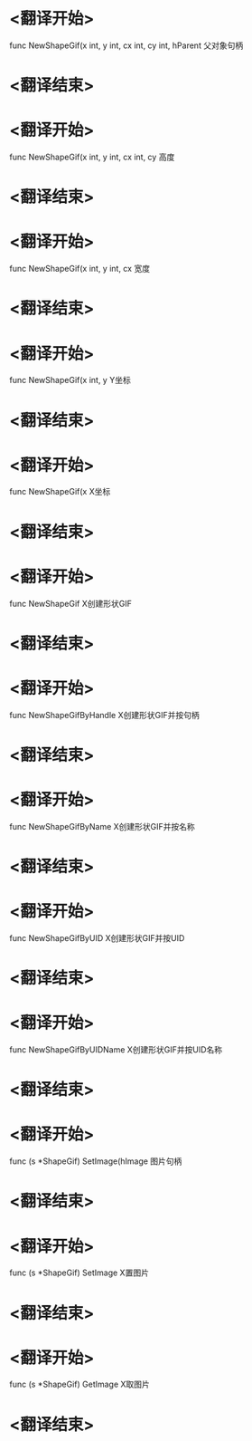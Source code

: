 
# <翻译开始>
func NewShapeGif(x int, y int, cx int, cy int, hParent
父对象句柄
# <翻译结束>

# <翻译开始>
func NewShapeGif(x int, y int, cx int, cy
高度
# <翻译结束>

# <翻译开始>
func NewShapeGif(x int, y int, cx
宽度
# <翻译结束>

# <翻译开始>
func NewShapeGif(x int, y
Y坐标
# <翻译结束>

# <翻译开始>
func NewShapeGif(x
X坐标
# <翻译结束>

# <翻译开始>
func NewShapeGif
X创建形状GIF
# <翻译结束>


# <翻译开始>
func NewShapeGifByHandle
X创建形状GIF并按句柄
# <翻译结束>


# <翻译开始>
func NewShapeGifByName
X创建形状GIF并按名称
# <翻译结束>


# <翻译开始>
func NewShapeGifByUID
X创建形状GIF并按UID
# <翻译结束>


# <翻译开始>
func NewShapeGifByUIDName
X创建形状GIF并按UID名称
# <翻译结束>


# <翻译开始>
func (s *ShapeGif) SetImage(hImage
图片句柄
# <翻译结束>

# <翻译开始>
func (s *ShapeGif) SetImage
X置图片
# <翻译结束>


# <翻译开始>
func (s *ShapeGif) GetImage
X取图片
# <翻译结束>

